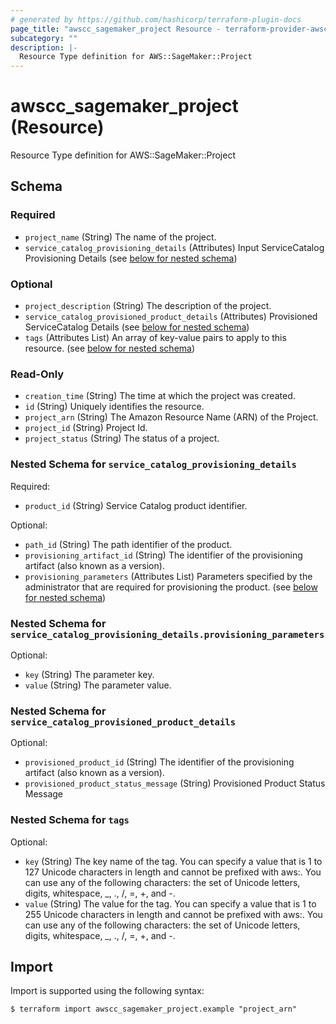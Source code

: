 ```yaml
---
# generated by https://github.com/hashicorp/terraform-plugin-docs
page_title: "awscc_sagemaker_project Resource - terraform-provider-awscc"
subcategory: ""
description: |-
  Resource Type definition for AWS::SageMaker::Project
---
```


# awscc_sagemaker_project (Resource)

Resource Type definition for AWS::SageMaker::Project



<!-- schema generated by tfplugindocs -->
## Schema

### Required

- `project_name` (String) The name of the project.
- `service_catalog_provisioning_details` (Attributes) Input ServiceCatalog Provisioning Details (see [below for nested schema](#nestedatt--service_catalog_provisioning_details))

### Optional

- `project_description` (String) The description of the project.
- `service_catalog_provisioned_product_details` (Attributes) Provisioned ServiceCatalog  Details (see [below for nested schema](#nestedatt--service_catalog_provisioned_product_details))
- `tags` (Attributes List) An array of key-value pairs to apply to this resource. (see [below for nested schema](#nestedatt--tags))

### Read-Only

- `creation_time` (String) The time at which the project was created.
- `id` (String) Uniquely identifies the resource.
- `project_arn` (String) The Amazon Resource Name (ARN) of the Project.
- `project_id` (String) Project Id.
- `project_status` (String) The status of a project.

<a id="nestedatt--service_catalog_provisioning_details"></a>
### Nested Schema for `service_catalog_provisioning_details`

Required:

- `product_id` (String) Service Catalog product identifier.

Optional:

- `path_id` (String) The path identifier of the product.
- `provisioning_artifact_id` (String) The identifier of the provisioning artifact (also known as a version).
- `provisioning_parameters` (Attributes List) Parameters specified by the administrator that are required for provisioning the product. (see [below for nested schema](#nestedatt--service_catalog_provisioning_details--provisioning_parameters))

<a id="nestedatt--service_catalog_provisioning_details--provisioning_parameters"></a>
### Nested Schema for `service_catalog_provisioning_details.provisioning_parameters`

Optional:

- `key` (String) The parameter key.
- `value` (String) The parameter value.



<a id="nestedatt--service_catalog_provisioned_product_details"></a>
### Nested Schema for `service_catalog_provisioned_product_details`

Optional:

- `provisioned_product_id` (String) The identifier of the provisioning artifact (also known as a version).
- `provisioned_product_status_message` (String) Provisioned Product Status Message


<a id="nestedatt--tags"></a>
### Nested Schema for `tags`

Optional:

- `key` (String) The key name of the tag. You can specify a value that is 1 to 127 Unicode characters in length and cannot be prefixed with aws:. You can use any of the following characters: the set of Unicode letters, digits, whitespace, _, ., /, =, +, and -.
- `value` (String) The value for the tag. You can specify a value that is 1 to 255 Unicode characters in length and cannot be prefixed with aws:. You can use any of the following characters: the set of Unicode letters, digits, whitespace, _, ., /, =, +, and -.

## Import

Import is supported using the following syntax:

```shell
$ terraform import awscc_sagemaker_project.example "project_arn"
```
